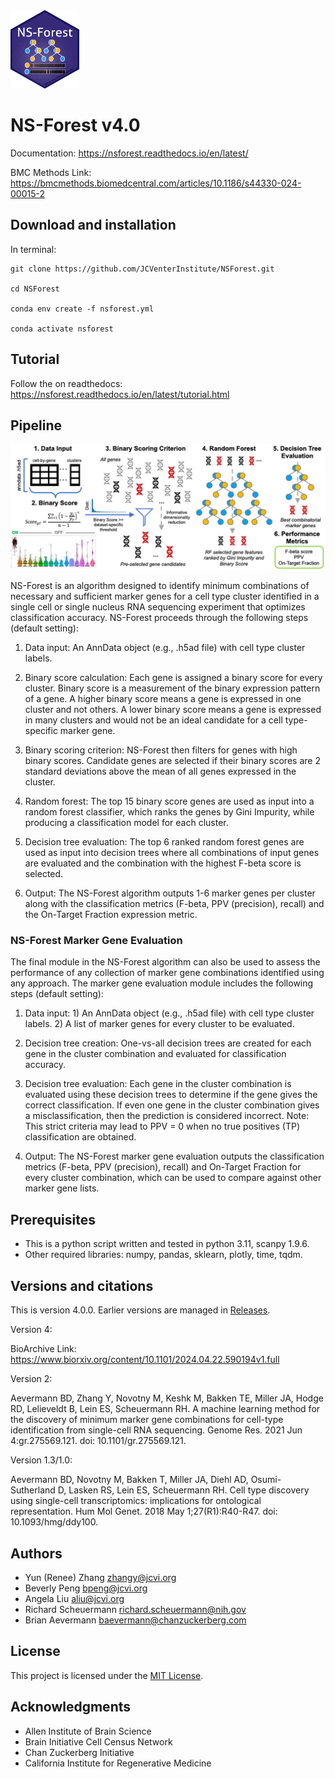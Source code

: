 <img src="NS-Forest-sticker.png" width="110" height="125">

# NS-Forest v4.0

Documentation: https://nsforest.readthedocs.io/en/latest/

BMC Methods Link: https://bmcmethods.biomedcentral.com/articles/10.1186/s44330-024-00015-2

## Download and installation

In terminal: 
```
git clone https://github.com/JCVenterInstitute/NSForest.git

cd NSForest

conda env create -f nsforest.yml

conda activate nsforest
```
## Tutorial

Follow the on readthedocs: https://nsforest.readthedocs.io/en/latest/tutorial.html

## Pipeline

<img src="pipeline.PNG">

NS-Forest is an algorithm designed to identify minimum combinations of necessary and sufficient marker genes for a cell type cluster identified in a single cell or single nucleus RNA sequencing experiment that optimizes classification accuracy. NS-Forest proceeds through the following steps (default setting):

1. Data input: An AnnData object (e.g., .h5ad file) with cell type cluster labels. 

2. Binary score calculation: Each gene is assigned a binary score for every cluster. Binary score is a measurement of the binary expression pattern of a gene. A higher binary score means a gene is expressed in one cluster and not others. A lower binary score means a gene is expressed in many clusters and would not be an ideal candidate for a cell type-specific marker gene. 

3. Binary scoring criterion: NS-Forest then filters for genes with high binary scores. Candidate genes are selected if their binary scores are 2 standard deviations above the mean of all genes expressed in the cluster. 

4. Random forest: The top 15 binary score genes are used as input into a random forest classifier, which ranks the genes by Gini Impurity, while producing a classification model for each cluster. 

5. Decision tree evaluation: The top 6 ranked random forest genes are used as input into decision trees where all combinations of input genes are evaluated and the combination with the highest F-beta score is selected. 

6. Output: The NS-Forest algorithm outputs 1-6 marker genes per cluster along with the classification metrics (F-beta, PPV (precision), recall) and the On-Target Fraction expression metric. 

### NS-Forest Marker Gene Evaluation

The final module in the NS-Forest algorithm can also be used to assess the performance of any collection of marker gene combinations identified using any approach.  The marker gene evaluation module includes the following steps (default setting):

1. Data input: 1) An AnnData object (e.g., .h5ad file) with cell type cluster labels. 2) A list of marker genes for every cluster to be evaluated. 

2. Decision tree creation: One-vs-all decision trees are created for each gene in the cluster combination and evaluated for classification accuracy. 

3. Decision tree evaluation: Each gene in the cluster combination is evaluated using these decision trees to determine if the gene gives the correct classification. If even one gene in the cluster combination gives a misclassification, then the prediction is considered incorrect. Note: This strict criteria may lead to PPV = 0 when no true positives (TP) classification are obtained. 

4. Output: The NS-Forest marker gene evaluation outputs the classification metrics (F-beta, PPV (precision), recall) and On-Target Fraction for every cluster combination, which can be used to compare against other marker gene lists.


## Prerequisites
* This is a python script written and tested in python 3.11, scanpy 1.9.6.
* Other required libraries: numpy, pandas, sklearn, plotly, time, tqdm.

## Versions and citations

This is version 4.0.0. Earlier versions are managed in [Releases](https://github.com/JCVenterInstitute/NSForest/releases).  

Version 4:

BioArchive Link: https://www.biorxiv.org/content/10.1101/2024.04.22.590194v1.full

Version 2:

Aevermann BD, Zhang Y, Novotny M, Keshk M, Bakken TE, Miller JA, Hodge RD, Lelieveldt B, Lein ES, Scheuermann RH. A machine learning method for the discovery of minimum marker gene combinations for cell-type identification from single-cell RNA sequencing. Genome Res. 2021 Jun 4:gr.275569.121. doi: 10.1101/gr.275569.121.

Version 1.3/1.0:

Aevermann BD, Novotny M, Bakken T, Miller JA, Diehl AD, Osumi-Sutherland D, Lasken RS, Lein ES, Scheuermann RH. Cell type discovery using single-cell transcriptomics: implications for ontological representation. Hum Mol Genet. 2018 May 1;27(R1):R40-R47. doi: 10.1093/hmg/ddy100.

## Authors

* Yun (Renee) Zhang zhangy@jcvi.org
* Beverly Peng bpeng@jcvi.org
* Angela Liu aliu@jcvi.org
* Richard Scheuermann richard.scheuermann@nih.gov
* Brian Aevermann baevermann@chanzuckerberg.com

## License

This project is licensed under the [MIT License](https://github.com/JCVenterInstitute/NSForest/blob/master/LICENSE).

## Acknowledgments

* Allen Institute of Brain Science
* Brain Initiative Cell Census Network
* Chan Zuckerberg Initiative
* California Institute for Regenerative Medicine
